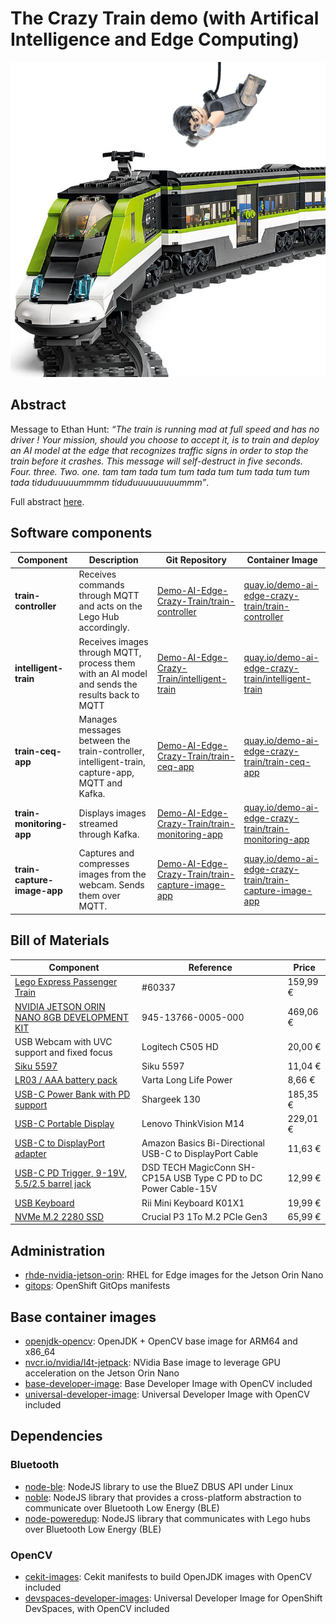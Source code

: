 # The Crazy Train demo (with Artifical Intelligence and Edge Computing)

![](/profile/avatar.png)

## Abstract

Message to Ethan Hunt: *“The train is running mad at full speed and has no driver ! Your mission, should you choose to accept it, is to train and deploy an AI model at the edge that recognizes traffic signs in order to stop the train before it crashes. This message will self-destruct in five seconds. Four. three. Two. one.  tam tam tada tum tum tada tum tum tada tum tum tada tiduduuuuummmm tiduduuuuuuuuummm”*.

Full abstract [here](https://docs.google.com/document/d/135Y6yAEaJZleIXPm74G5dfwyMH8KfNT6hi4YLT4tCkw/edit).

## Software components

| Component | Description | Git Repository | Container Image |
| --- | --- | --- | --- |
| **train-controller** | Receives commands through MQTT and acts on the Lego Hub accordingly. | [Demo-AI-Edge-Crazy-Train/train-controller](https://github.com/Demo-AI-Edge-Crazy-Train/train-controller) | [quay.io/demo-ai-edge-crazy-train/train-controller](https://quay.io/repository/demo-ai-edge-crazy-train/train-controller) |
| **intelligent-train** | Receives images through MQTT, process them with an AI model and sends the results back to MQTT | [Demo-AI-Edge-Crazy-Train/intelligent-train](https://github.com/Demo-AI-Edge-Crazy-Train/intelligent-train) | [quay.io/demo-ai-edge-crazy-train/intelligent-train](https://quay.io/repository/demo-ai-edge-crazy-train/intelligent-train) |
| **train-ceq-app** | Manages messages between the train-controller, intelligent-train, capture-app, MQTT and Kafka. | [Demo-AI-Edge-Crazy-Train/train-ceq-app](https://github.com/Demo-AI-Edge-Crazy-Train/train-ceq-app) | [quay.io/demo-ai-edge-crazy-train/train-ceq-app](https://quay.io/repository/demo-ai-edge-crazy-train/train-ceq-app) |
| **train-monitoring-app** | Displays images streamed through Kafka. | [Demo-AI-Edge-Crazy-Train/train-monitoring-app](https://github.com/Demo-AI-Edge-Crazy-Train/train-monitoring-app) | [quay.io/demo-ai-edge-crazy-train/train-monitoring-app](https://quay.io/repository/demo-ai-edge-crazy-train/train-monitoring-app) |
| **train-capture-image-app** | Captures and compresses images from the webcam. Sends them over MQTT. | [Demo-AI-Edge-Crazy-Train/train-capture-image-app](https://github.com/Demo-AI-Edge-Crazy-Train/train-capture-image-app) | [quay.io/demo-ai-edge-crazy-train/train-capture-image-app](https://quay.io/repository/demo-ai-edge-crazy-train/train-capture-image-app) |

## Bill of Materials

| Component                                                                                                            | Reference                                                       | Price    |
|----------------------------------------------------------------------------------------------------------------------|-----------------------------------------------------------------|----------|
| [Lego Express Passenger Train](https://www.lego.com/en-fr/product/express-passenger-train-60337)                     | #60337                                                          | 159,99 € |
| [NVIDIA JETSON ORIN NANO 8GB DEVELOPMENT KIT](https://www.siliconhighwaydirect.com/product-p/945-13766-0005-000.htm) | 945-13766-0005-000                                              | 469,06 € |
| USB Webcam with UVC support and fixed focus                                                                          | Logitech C505 HD                                                | 20,00 €  |
| [Siku 5597](https://www.amazon.fr/dp/B00I65IH3I)                                                                     | Siku 5597                                                       | 11,04 €  |
| [LR03 / AAA battery pack](https://www.amazon.fr/dp/B003A6FA60)                                                       | Varta Long Life Power                                           | 8,66 €   |
| [USB-C Power Bank with PD support](https://sharge.com/products/storm2-slim)                                          | Shargeek 130                                                    | 185,35 € |
| [USB-C Portable Display](https://www.lenovo.com/us/en/p/accessories-and-software/monitors/office/61dduar6us)         | Lenovo ThinkVision M14                                          | 229,01 € |
| [USB-C to DisplayPort adapter](https://www.amazon.fr/gp/product/B081VK7Q94/)                                         | Amazon Basics Bi-Directional USB-C to DisplayPort Cable         | 11,63 €  |
| [USB-C PD Trigger, 9-19V, 5.5/2.5 barrel jack](https://www.amazon.fr/gp/product/B0B9FTJHGV/)                         | DSD TECH MagicConn SH-CP15A USB Type C PD to DC Power Cable-15V | 12,99 €  |
| [USB Keyboard](https://www.amazon.fr/gp/product/B082VYZ694/)                                                         | Rii Mini Keyboard K01X1                                         | 19,99 €  |
| [NVMe M.2 2280 SSD](https://www.amazon.fr/dp/B0C2WGL8DQ)                                                             | Crucial P3 1To M.2 PCIe Gen3                                    | 65,99 €  |

## Administration

- [rhde-nvidia-jetson-orin](https://github.com/Demo-AI-Edge-Crazy-Train/rhde-nvidia-jetson-orin): RHEL for Edge images for the Jetson Orin Nano
- [gitops](https://github.com/Demo-AI-Edge-Crazy-Train/gitops): OpenShift GitOps manifests

## Base container images

- [openjdk-opencv](https://quay.io/repository/demo-ai-edge-crazy-train/openjdk-opencv): OpenJDK + OpenCV base image for ARM64 and x86_64
- [nvcr.io/nvidia/l4t-jetpack](https://catalog.ngc.nvidia.com/orgs/nvidia/containers/l4t-jetpack): NVidia Base image to leverage GPU acceleration on the Jetson Orin Nano
- [base-developer-image](https://quay.io/repository/demo-ai-edge-crazy-train/base-developer-image): Base Developer Image with OpenCV included
- [universal-developer-image](https://quay.io/repository/demo-ai-edge-crazy-train/universal-developer-image): Universal Developer Image with OpenCV included

## Dependencies

### Bluetooth

- [node-ble](https://github.com/Demo-AI-Edge-Crazy-Train/node-ble): NodeJS library to use the BlueZ DBUS API under Linux
- [noble](https://github.com/Demo-AI-Edge-Crazy-Train/noble): NodeJS library that provides a cross-platform abstraction to communicate over Bluetooth Low Energy (BLE)
- [node-poweredup](https://github.com/Demo-AI-Edge-Crazy-Train/node-poweredup): NodeJS library that communicates with Lego hubs over Bluetooth Low Energy (BLE)

### OpenCV

- [cekit-images](https://github.com/Demo-AI-Edge-Crazy-Train/cekit-images): Cekit manifests to build OpenJDK images with OpenCV included
- [devspaces-developer-images](https://github.com/Demo-AI-Edge-Crazy-Train/devspaces-developer-images): Universal Developer Image for OpenShift DevSpaces, with OpenCV included
